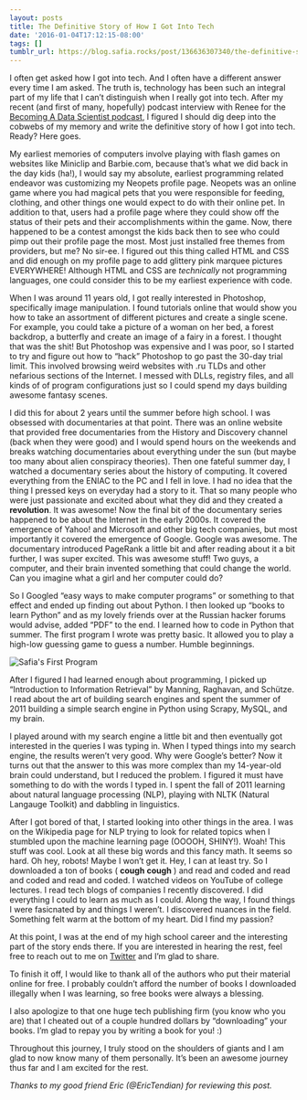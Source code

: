 ```yaml
---
layout: posts
title: The Definitive Story of How I Got Into Tech
date: '2016-01-04T17:12:15-08:00'
tags: []
tumblr_url: https://blog.safia.rocks/post/136636307340/the-definitive-story-of-how-i-got-into-tech
---
```

I often get asked how I got into tech. And I often have a different answer every time I am asked. The truth is, technology has been such an integral part of my life that I can’t distinguish when I really got into tech. After my recent (and first of many, hopefully) podcast interview with Renee for the [Becoming A Data Scientist podcast](http://www.becomingadatascientist.com/2016/01/04/becoming-a-data-scientist-podcast-episode-02-safia-abdalla/), I figured I should dig deep into the cobwebs of my memory and write the definitive story of how I got into tech. Ready? Here goes.

My earliest memories of computers involve playing with flash games on websites like Miniclip and Barbie.com, because that’s what we did back in the day kids (ha!), I would say my absolute, earliest programming related endeavor was customizing my Neopets profile page. Neopets was an online game where you had magical pets that you were responsible for feeding, clothing, and other things one would expect to do with their online pet. In addition to that, users had a profile page where they could show off the status of their pets and their accomplishments within the game. Now, there happened to be a contest amongst the kids back then to see who could pimp out their profile page the most. Most just installed free themes from providers, but me? No sir-ee. I figured out this thing called HTML and CSS and did enough on my profile page to add glittery pink marquee pictures EVERYWHERE! Although HTML and CSS are _technically_ not programming languages, one could consider this to be my earliest experience with code.

When I was around 11 years old, I got really interested in Photoshop, specifically image manipulation. I found tutorials online that would show you how to take an assortment of different pictures and create a single scene. For example, you could take a picture of a woman on her bed, a forest backdrop, a butterfly and create an image of a fairy in a forest. I thought that was the shit! But Photoshop was expensive and I was poor, so I started to try and figure out how to “hack” Photoshop to go past the 30-day trial limit. This involved browsing weird websites with .ru TLDs and other nefarious sections of the Internet. I messed with DLLs, registry files, and all kinds of of program configurations just so I could spend my days building awesome fantasy scenes.

I did this for about 2 years until the summer before high school. I was obsessed with documentaries at that point. There was an online website that provided free documentaries from the History and Discovery channel (back when they were good) and I would spend hours on the weekends and breaks watching documentaries about everything under the sun (but maybe too many about alien conspiracy theories). Then one fateful summer day, I watched a documentary series about the history of computing. It covered everything from the ENIAC to the PC and I fell in love. I had no idea that the thing I pressed keys on everyday had a story to it. That so many people who were just passionate and excited about what they did and they created a **revolution**. It was awesome! Now the final bit of the documentary series happened to be about the Internet in the early 2000s. It covered the emergence of Yahoo! and Microsoft and other big tech companies, but most importantly it covered the emergence of Google. Google was awesome. The documentary introduced PageRank a little bit and after reading about it a bit further, I was super excited. This was awesome stuff! Two guys, a computer, and their brain invented something that could change the world. Can you imagine what a girl and her computer could do?

So I Googled “easy ways to make computer programs” or something to that effect and ended up finding out about Python. I then looked up “books to learn Python” and as my lovely friends over at the Russian hacker forums would advise, added “PDF” to the end. I learned how to code in Python that summer. The first program I wrote was pretty basic. It allowed you to play a high-low guessing game to guess a number. Humble beginnings.

![Safia's First Program](http://i.imgur.com/QW2a2Kb.png)

After I figured I had learned enough about programming, I picked up “Introduction to Information Retrieval” by Manning, Raghavan, and Schütze. I read about the art of building search engines and spent the summer of 2011 building a simple search engine in Python using Scrapy, MySQL, and my brain.

I played around with my search engine a little bit and then eventually got interested in the queries I was typing in. When I typed things into my search engine, the results weren’t very good. Why were Google’s better? Now it turns out that the answer to this was more complex than my 14-year-old brain could understand, but I reduced the problem. I figured it must have something to do with the words I typed in. I spent the fall of 2011 learning about natural language processing (NLP), playing with NLTK (Natural Langauge Toolkit) and dabbling in linguistics.

After I got bored of that, I started looking into other things in the area. I was on the Wikipedia page for NLP trying to look for related topics when I stumbled upon the machine learning page (OOOOH, SHINY!). Woah! This stuff was cool. Look at all these big words and this fancy math. It seems so hard. Oh hey, robots! Maybe I won’t get it. Hey, I can at least try. So I downloaded a ton of books ( **cough**  **cough** ) and read and coded and read and coded and read and coded. I watched videos on YouTube of college lectures. I read tech blogs of companies I recently discovered. I did everything I could to learn as much as I could. Along the way, I found things I were fasicnated by and things I weren’t. I discovered nuances in the field. Something felt warm at the bottom of my heart. Did I find my passion?

At this point, I was at the end of my high school career and the interesting part of the story ends there. If you are interested in hearing the rest, feel free to reach out to me on [Twitter](https://twitter.com/captainsafia) and I’m glad to share.

To finish it off, I would like to thank all of the authors who put their material online for free. I probably couldn’t afford the number of books I downloaded illegally when I was learning, so free books were always a blessing.

I also apologize to that one huge tech publishing firm (you know who you are) that I cheated out of a couple hundred dollars by “downloading” your books. I’m glad to repay you by writing a book for you! :)

Throughout this journey, I truly stood on the shoulders of giants and I am glad to now know many of them personally. It’s been an awesome journey thus far and I am excited for the rest.

_Thanks to my good friend Eric (@EricTendian) for reviewing this post._


